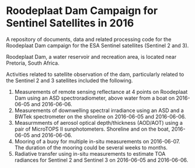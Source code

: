 # Roodeplaat Dam Campaign for Sentinel Satellites in 2016
A repository of documents, data and related processing code for the Roodeplaat Dam campaign for the ESA Sentinel satellites (Sentinel 2 and 3).

Roodeplaat Dam, a water reservoir and recreation area, is located near Pretoria, South Africa.

Activities related to satellite observation of the dam, particularly related to the Sentinel 2 and 3 satellites included the following.

1. Measurements of remote sensing reflectance at 4 points on Roodeplaat Dam using an ASD spectroradiometer, above water from a boat on 2016-06-05 and 2016-06-06.
2. Measurements of downwelling spectral irradiance using an ASD and a BWTek spectrometer on the shoreline on 2016-06-05 and 2016-06-06.
3. Measurmments of aerosol optical depth/thickness (AOD/AOT) using a pair of MicroTOPS II sunphotometers. Shoreline and on the boat, 2016-06-05 and 2016-06-06. 
3. Mooring of a buoy for multiple in-situ measurements on 2016-06-07. The duration of the mooring could be several weeks to months.
4. Radiative transfer using in-situ measurements to estimate TOA radiances for Sentinel 2 and Sentinel 3 on 2016-06-05 and 2016-06-06.

